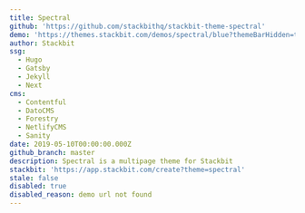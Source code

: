 ```yaml
---
title: Spectral
github: 'https://github.com/stackbithq/stackbit-theme-spectral'
demo: 'https://themes.stackbit.com/demos/spectral/blue?themeBarHidden=true'
author: Stackbit
ssg:
  - Hugo
  - Gatsby
  - Jekyll
  - Next
cms:
  - Contentful
  - DatoCMS
  - Forestry
  - NetlifyCMS
  - Sanity
date: 2019-05-10T00:00:00.000Z
github_branch: master
description: Spectral is a multipage theme for Stackbit
stackbit: 'https://app.stackbit.com/create?theme=spectral'
stale: false
disabled: true
disabled_reason: demo url not found
---
```

